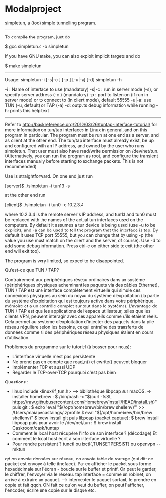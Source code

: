 # Modalproject
simpletun, a (too) simple tunnelling program.

-------

To compile the program, just do

$ gcc simpletun.c -o simpletun

If you have GNU make, you can also exploit implicit targets and do

$ make simpletun

-------

Usage:
simpletun -i <ifacename> [-s|-c <serverIP>] [-p <port>] [-u|-a] [-d]
simpletun -h

-i <ifacename>: Name of interface to use (mandatory)
-s|-c <serverIP>: run in server mode (-s), or specify server address (-c <serverIP>) (mandatory)
-p <port>: port to listen on (if run in server mode) or to connect to (in client mode), default 55555
-u|-a: use TUN (-u, default) or TAP (-a)
-d: outputs debug information while running
-h: prints this help text

-------

Refer to http://backreference.org/2010/03/26/tuntap-interface-tutorial/ for 
more information on tun/tap interfaces in Linux in general, and on this 
program in particular.
The program must be run at one end as a server, and as client at the other 
end. The tun/tap interface must already exist, be up and configured with an IP 
address, and owned by the user who runs simpletun. That user must also have
read/write permission on /dev/net/tun. (Alternatively, you can run the
program as root, and configure the transient interfaces manually before
starting to exchange packets. This is not recommended)

Use is straightforward. On one end just run

[server]$ ./simpletun -i tun13 -s

at the other end run

[client]$ ./simpletun -i tun0 -c 10.2.3.4

where 10.2.3.4 is the remote server's IP address, and tun13 and tun0 must be 
replaced with the names of the actual tun interfaces used on the computers.
By default it assumes a tun device is being used (use -u to be explicit), and
-a can be used to tell the program that the interface is tap. 
By default it uses TCP port 55555, but you can change that by using -p (the 
value you use must match on the client and the server, of course). Use -d to 
add some debug information. Press ctrl-c on either side to exit (the other end
will exit too).

The program is very limited, so expect to be disappointed.
  
  Qu’est-ce que TUN / TAP?

Contrairement aux périphériques réseau ordinaires dans un système (périphériques physiques acheminant les paquets via des câbles Ethernet), TUN / TAP est une interface complètement virtuelle qui simule ces connexions physiques au sein du noyau du système d’exploitation (la partie du système d’exploitation qui est toujours active dans votre périphérique. mémoire et a un contrôle complet sur tout dans le système).
  L’avantage de TUN / TAP est que les applications de l’espace utilisateur, telles que les clients VPN, peuvent interagir avec ces appareils comme s’ils étaient réels. Cela permet au système d’exploitation d’injecter des paquets dans la pile réseau régulière selon les besoins, ce qui entraîne des transferts de données comme si des périphériques réseau physiques étaient en cours d’utilisation.

  
  Problèmes du programme sur le tutoriel (à bosser pour nous):
  - L'interface virtuelle n'est pas persistente
  - Ne prend pas en compte que read_n() et cwrite() peuvent bloquer
  - Implémenter TCP et aussi UDP
  - Regarder le TCP-over-TCP pourquoi c'est pas bien

 Questions :
  - linux include <linux/if_tun.h> --> bibliothèque libpcap sur macOS. 
  -> installer homebrew : $ /bin/bash -c "$(curl -fsSL https://raw.githubusercontent.com/Homebrew/install/HEAD/install.sh)"
  puis git : 
  $ echo 'eval "$(/opt/homebrew/bin/brew shellenv)"' >> /Users/maiapecastaings/.zprofile
  $ eval "$(/opt/homebrew/bin/brew shellenv)"
  $ brew install git
  puis libpcap (packet capture): $ brew install libpcap
  puis pour avoir le /dev/net/tun : $ brew install Caskroom/cask/tuntap
  - Comment le local host récupère l'info de son interface ? (décodage) Et comment le local host écrit à son interface virtuelle ?
  - Pour rendre persistent ? tunctl ou ioctl(,TUNSETPERSIST) ou openvpn --mktun

  qd on envoie données sur réseau, on envoie table de routage (qui dit: ce packet est envoyé à telle itneface). Par ex afficher le packet sous forme hexadécimale sur l'écran - boucle sur le buffer et printf. On peut le garder, le chiffrer, l'envoyer via le réseau. tap interface = comme un robinet, on arrive à extraire un paquet. --> intercepter le paquet sortant, le prendre en copie et fait qqch. ON fait ce qu'on veut du buffer, on peut l'afficher, l'encoder, écrire une copie sur le disque etc.

